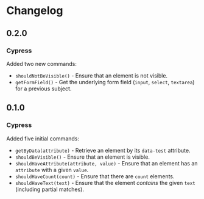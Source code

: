 # Changelog

## 0.2.0

### Cypress

Added two new commands:

- `shouldNotBeVisible()` - Ensure that an element is not visible.
- `getFormField()` - Get the underlying form field (`input`, `select`, `textarea`) for a previous subject.

## 0.1.0

### Cypress

Added five initial commands:

- `getByData(attribute)` - Retrieve an element by its `data-test` attribute.
- `shouldBeVisible()` - Ensure that an element is visible.
- `shouldHaveAttribute(attribute, value)` - Ensure that an element has an `attribute` with a given `value`.
- `shouldHaveCount(count)` - Ensure that there are `count` elements.
- `shouldHaveText(text)` - Ensure that the element _contains_ the given `text` (including partial matches).
